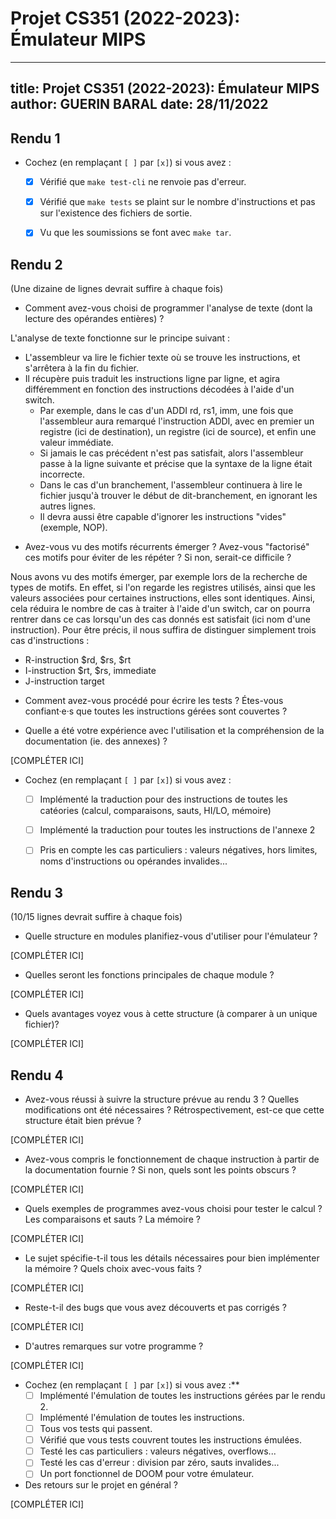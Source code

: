 # Projet CS351 (2022-2023): Émulateur MIPS

---
title: Projet CS351 (2022-2023): Émulateur MIPS
author: GUERIN BARAL
date: 28/11/2022
---

## Rendu 1

* Cochez (en remplaçant `[ ]` par `[x]`) si vous avez :
  - [x] Vérifié que `make test-cli` ne renvoie pas d'erreur.
  - [x] Vérifié que `make tests` se plaint sur le nombre d'instructions et pas
      sur l'existence des fichiers de sortie.
  - [x] Vu que les soumissions se font avec `make tar`.


## Rendu 2

(Une dizaine de lignes devrait suffire à chaque fois)

* Comment avez-vous choisi de programmer l'analyse de texte (dont la lecture
des opérandes entières) ?

L'analyse de texte fonctionne sur le principe suivant :
  - L'assembleur va lire le fichier texte où se trouve les instructions, et s'arrêtera à la fin du fichier.
  - Il récupère puis traduit les instructions ligne par ligne, et agira différemment en fonction des instructions décodées
  à l'aide d'un switch.
    - Par exemple, dans le cas d'un ADDI rd, rs1, imm, une fois que l'assembleur aura remarqué l'instruction ADDI,
    avec en premier un registre (ici de destination), un registre (ici de source), et enfin une valeur immédiate.
    - Si jamais le cas précédent n'est pas satisfait, alors l'assembleur passe à la ligne suivante et précise que
    la syntaxe de la ligne était incorrecte.
    - Dans le cas d'un branchement, l'assembleur continuera à lire le fichier jusqu'à trouver le début de dit-branchement,
    en ignorant les autres lignes.
    - Il devra aussi être capable d'ignorer les instructions "vides" (exemple, NOP).   

* Avez-vous vu des motifs récurrents émerger ? Avez-vous "factorisé" ces motifs
pour éviter de les répéter ? Si non, serait-ce difficile ?

Nous avons vu des motifs émerger, par exemple lors de la recherche de types de motifs. En effet, si l'on regarde les registres
utilisés, ainsi que les valeurs associées pour certaines instructions, elles sont identiques. 
Ainsi, cela réduira le nombre de cas à traiter à l'aide d'un switch, car on pourra rentrer dans ce cas lorsqu'un des cas donnés
est satisfait (ici nom d'une instruction).
Pour être précis, il nous suffira de distinguer simplement trois cas d'instructions :
  - R-instruction $rd, $rs, $rt
  - I-instruction $rt, $rs, immediate
  - J-instruction target

* Comment avez-vous procédé pour écrire les tests ? Étes-vous confiant·e·s que
toutes les instructions gérées sont couvertes ? 



* Quelle a été votre expérience avec l'utilisation et la compréhension de la
documentation (ie. des annexes) ?

[COMPLÉTER ICI]

* Cochez (en remplaçant `[ ]` par `[x]`) si vous avez :
  - [ ] Implémenté la traduction pour des instructions de toutes les catéories
      (calcul, comparaisons, sauts, HI/LO, mémoire)
  - [ ] Implémenté la traduction pour toutes les instructions de l'annexe 2
  - [ ] Pris en compte les cas particuliers : valeurs négatives, hors limites,
      noms d'instructions ou opérandes invalides...


## Rendu 3

(10/15 lignes devrait suffire à chaque fois)

* Quelle structure en modules planifiez-vous d'utiliser pour l'émulateur ?

[COMPLÉTER ICI]

* Quelles seront les fonctions principales de chaque module ?

[COMPLÉTER ICI]

* Quels avantages voyez vous à cette structure (à comparer à un unique fichier)?

[COMPLÉTER ICI]


## Rendu 4

* Avez-vous réussi à suivre la structure prévue au rendu 3 ? Quelles
modifications ont été nécessaires ? Rétrospectivement, est-ce que cette
structure était bien prévue ?

[COMPLÉTER ICI]

* Avez-vous compris le fonctionnement de chaque instruction à partir de la
documentation fournie ? Si non, quels sont les points obscurs ?

[COMPLÉTER ICI]

* Quels exemples de programmes avez-vous choisi pour tester le calcul ? Les
comparaisons et sauts ? La mémoire ?

[COMPLÉTER ICI]

* Le sujet spécifie-t-il tous les détails nécessaires pour bien implémenter la
mémoire ? Quels choix avec-vous faits ?

[COMPLÉTER ICI]

* Reste-t-il des bugs que vous avez découverts et pas corrigés ?

[COMPLÉTER ICI]

* D'autres remarques sur votre programme ?

[COMPLÉTER ICI]

* Cochez (en remplaçant `[ ]` par `[x]`) si vous avez :**
  - [ ] Implémenté l'émulation de toutes les instructions gérées par le rendu 2.
  - [ ] Implémenté l'émulation de toutes les instructions.
  - [ ] Tous vos tests qui passent.
  - [ ] Vérifié que vous tests couvrent toutes les instructions émulées.
  - [ ] Testé les cas particuliers : valeurs négatives, overflows...
  - [ ] Testé les cas d'erreur : division par zéro, sauts invalides...
  - [ ] Un port fonctionnel de DOOM pour votre émulateur.

* Des retours sur le projet en général ?

[COMPLÉTER ICI]
